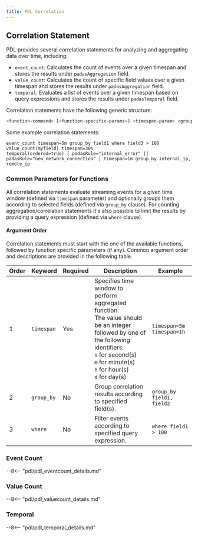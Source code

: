 ```yaml
---
title: PDL Correlation
---
```


## Correlation Statement
PDL provides several correlation statements for analyzing and aggregating data over time, including:

- `event_count`: Calculates the count of events over a given timespan and stores the results under `padasAggregation` field.
- `value_count`: Calculates the count of specific field values over a given timespan and stores the results under `padasAggregation` field.
- `temporal`: Evaluates a list of events over a given timespan based on query expressions and stores the results under `padasTemporal` field.

Correlation statements have the following generic structure:
```bash
<function-command> [<function-specific-params>] <timespan-param> <group-by-clause> <where-clause>
```

Some example correlation statements:
```
event_count timespan=5m group_by field1 where field3 > 100
value_count(myfield) timespan=30s
temporal(ordered=true) [ padasRule="internal_error" || padasRule="new_network_connection" ] timespan=1m group_by internal_ip, remote_ip
```

### Common Parameters for Functions
All correlation statements evaluate streaming events for a given time window (defined via `timespan` parameter) and optionally groups them according to selected fields (defined via `group_by` clause).  For counting aggregation/correlation statements it's also possible to limit the results by providing a query expression (defined via `where` clause).

#### Argument Order
Correlation statements must start with the one of the available functions, followed by function specific parameters (if any).  Common argument order and descriptions are provided in the following table.


| Order | Keyword     | Required | Description                    | Example                    |
| ----- | ----------- | -------- | ------------------------------ | -------------------------- |
| 1     | `timespan`  | Yes      | Specifies time window to perform aggregated function.<br/>The value should be an integer followed by one of the following identifiers:<br/>`s` for second(s)<br/>`m` for minute(s)<br/>`h` for hour(s)<br/>`d` for day(s)| `timespan=5m`<br/>`timespan=1h` | 
| 2     | `group_by`  | No       | Group correlation results according to specified field(s). | `group_by field1, field2` |
| 3     | `where`     | No       | Filter events according to specified query expression. | `where field1 > 100` |



### Event Count
--8<-- "pdl/pdl_eventcount_details.md"

### Value Count
--8<-- "pdl/pdl_valuecount_details.md"

### Temporal
--8<-- "pdl/pdl_temporal_details.md"

